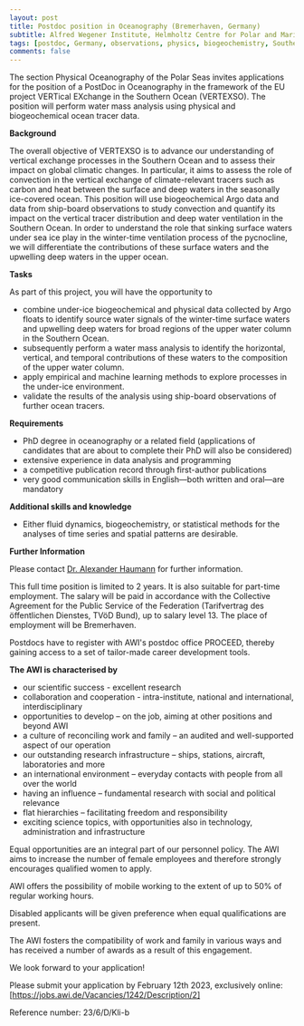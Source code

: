 ```yaml
---
layout: post
title: Postdoc position in Oceanography (Bremerhaven, Germany)
subtitle: Alfred Wegener Institute, Helmholtz Centre for Polar and Marine Research
tags: [postdoc, Germany, observations, physics, biogeochemistry, Southern Ocean, Argo]
comments: false
---
```



The section Physical Oceanography of the Polar Seas invites applications for the position of a PostDoc in Oceanography in the framework of the EU project VERTical EXchange in the Southern Ocean (VERTEXSO). The position will perform water mass analysis using physical and biogeochemical ocean tracer data.


**Background**

The overall objective of VERTEXSO is to advance our understanding of vertical exchange processes in the Southern Ocean and to assess their impact on global climatic changes. In particular, it aims to assess the role of convection in the vertical exchange of climate-relevant tracers such as carbon and heat between the surface and deep waters in the seasonally ice-covered ocean. This position will use biogeochemical Argo data and data from ship-board observations to study convection and quantify its impact on the vertical tracer distribution and deep water ventilation in the Southern Ocean. In order to understand the role that sinking surface waters under sea ice play in the winter-time ventilation process of the pycnocline, we will differentiate the contributions of these surface waters and the upwelling deep waters in the upper ocean.


**Tasks**

As part of this project, you will have the opportunity to

 - combine under-ice biogeochemical and physical data collected by Argo floats to identify source water signals of the winter-time surface waters and upwelling deep waters for broad regions of the upper water column in the Southern Ocean.
 - subsequently perform a water mass analysis to identify the horizontal, vertical, and temporal contributions of these waters to the composition of the upper water column.
 - apply empirical and machine learning methods to explore processes in the under-ice environment.
 - validate the results of the analysis using ship-board observations of further ocean tracers.


**Requirements**

 - PhD degree in oceanography or a related field (applications of candidates that are about to complete their PhD will also be considered)
 - extensive experience in data analysis and programming
 - a competitive publication record through first-author publications
 - very good communication skills in English—both written and oral—are mandatory 


**Additional skills and knowledge**

 - Either fluid dynamics, biogeochemistry, or statistical methods for the analyses of time series and spatial patterns are desirable.


**Further Information**

Please contact [Dr. Alexander Haumann](alexander.haumann@awi.de) for further information.

This full time position is limited to 2 years. It is also suitable for part-time employment. The salary will be paid in accordance with the Collective Agreement for the Public Service of the Federation (Tarifvertrag des öffentlichen Dienstes, TVöD Bund), up to salary level 13. The place of employment will be Bremerhaven.

Postdocs have to register with AWI's postdoc office PROCEED, thereby gaining access to a set of tailor-made career development tools.


**The AWI is characterised by**

 - our scientific success - excellent research
 - collaboration and cooperation - intra-institute, national and international, interdisciplinary
 - opportunities to develop – on the job, aiming at other positions and beyond AWI
 - a culture of reconciling work and family – an audited and well-supported aspect of our operation
 - our outstanding research infrastructure – ships, stations, aircraft, laboratories and more
 - an international environment – everyday contacts with people from all over the world
 - having an influence – fundamental research with social and political relevance
 - flat hierarchies – facilitating freedom and responsibility
 - exciting science topics, with opportunities also in technology, administration and infrastructure


Equal opportunities are an integral part of our personnel policy. The AWI aims to increase the number of female employees and therefore strongly encourages qualified women to apply.

AWI offers the possibility of mobile working to the extent of up to 50% of regular working hours.

Disabled applicants will be given preference when equal qualifications are present.

The AWI fosters the compatibility of work and family in various ways and has received a number of awards as a result of this engagement.

We look forward to your application!

Please submit your application by February 12th 2023, exclusively online: [https://jobs.awi.de/Vacancies/1242/Description/2]

Reference number: 23/6/D/Kli-b

